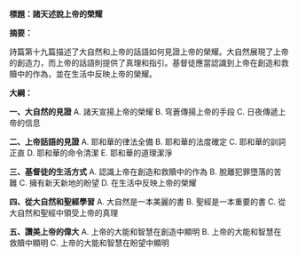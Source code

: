 **標題：諸天述說上帝的榮耀**

**摘要：**

詩篇第十九篇描述了大自然和上帝的話語如何見證上帝的榮耀。大自然展現了上帝的創造力，而上帝的話語則提供了真理和指引。基督徒應當認識到上帝在創造和救贖中的作為，並在生活中反映上帝的榮耀。

**大綱：**

**一、大自然的見證**
    A. 諸天宣揚上帝的榮耀
    B. 穹蒼傳揚上帝的手段
    C. 日夜傳遞上帝的信息

**二、上帝話語的見證**
    A. 耶和華的律法全備
    B. 耶和華的法度確定
    C. 耶和華的訓詞正直
    D. 耶和華的命令清潔
    E. 耶和華的道理潔淨

**三、基督徒的生活方式**
    A. 認識上帝在創造和救贖中的作為
    B. 脫離犯罪墮落的苦難
    C. 擁有新天新地的盼望
    D. 在生活中反映上帝的榮耀

**四、從大自然和聖經學習**
    A. 大自然是一本美麗的書
    B. 聖經是一本重要的書
    C. 從大自然和聖經中領受上帝的真理

**五、讚美上帝的偉大**
    A. 上帝的大能和智慧在創造中顯明
    B. 上帝的大能和智慧在救贖中顯明
    C. 上帝的大能和智慧在盼望中顯明